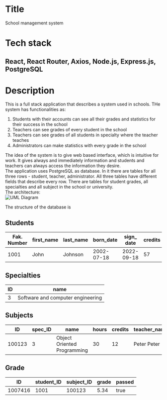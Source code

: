 # Title

School management system

# Tech stack

## React, React Router, Axios, Node.js, Express.js, PostgreSQL

# Description

This is a full stack application that describes a system used in schools. THe system has functionalities as:

1. Students with their accounts can see all their grades and statistics for their success in the school
2. Teachers can see grades of every student in the school
3. Teachers can see grades of all students in specialty where the teacher teaches
4. Administrators can make statistics with every grade in the school

The idea of the system is to give web based interface, which is intuitive for work. It gives always and immediately information and students and teachers can always access the information they desire. <br>
The application uses PostgreSQL as database. In it there are tables for all three rows - student, teacher, administrator. All three tables have different fields that describe every row. There are tables for student grades, all specialties and all subject in the school or university. <br>
The architecture: <br>
![UML Diagram](/DB_UML_Diagram_School_System)

The structure of the database is

## Students

| Fak. Number | first_name | last_name | born_date  | sign\_ date | credits | spec_ID |
| ----------- | ---------- | --------- | ---------- | ----------- | ------- | ------- |
| 1001        | John       | Johnson   | 2002-07-18 | 2022-09-18  | 57      | 3       |

## Specialties

| ID  | name                              |
| --- | --------------------------------- |
| 3   | Software and computer engineering |

## Subjects

| ID     | spec_ID | name                        | hours | credits | teacher_name |
| ------ | ------- | --------------------------- | ----- | ------- | ------------ |
| 100123 | 3       | Object Oriented Programming | 30    | 12      | Peter Peter  |

## Grade

| ID      | student_ID | subject_ID | grade | passed |
| ------- | ---------- | ---------- | ----- | ------ |
| 1007416 | 1001       | 100123     | 5.34  | true   |
